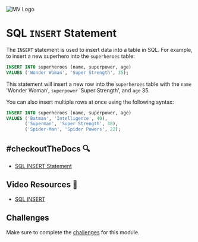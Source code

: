 ![MV Logo](/logo.jpg)

# SQL `INSERT` Statement
The `INSERT` statement is used to insert data into a table in SQL. For example, to insert a new superhero into the `superheroes` table:
```sql
INSERT INTO superheroes (name, superpower, age)
VALUES ('Wonder Woman', 'Super Strength', 35);
```
This statement will insert a new row into the `superheroes` table with the `name` 'Wonder Woman', `superpower` 'Super Strength', and `age` 35.

You can also insert multiple rows at once using the following syntax:
```sql
INSERT INTO superheroes (name, superpower, age)
VALUES ('Batman', 'Intelligence', 40),
       ('Superman', 'Super Strength', 38),
       ('Spider-Man', 'Spider Powers', 22);
```

## #checkoutTheDocs 🔍
- [SQL INSERT Statement](https://www.w3schools.com/sql/sql_insert.asp)

## Video Resources 🎥
- [SQL INSERT](https://www.youtube.com/watch?v=7S_tz1z_5bA&t=8994s)

## Challenges
Make sure to complete the [challenges](challenges.md) for this module.

